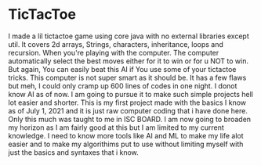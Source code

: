 # TicTacToe
I made a lil tictactoe game using core java with no external libraries except util. It covers 2d arrays, Strings, characters, inheritance, loops and recursion. 
When you're playing with the computer. The computer automatically select the best moves either for it to win or for u NOT to win. But again, You can easily beat this AI if You use some of your tictactoe tricks.
This computer is not super smart as it should be. It has a few flaws but meh, I could only cramp up 600 lines of codes in one night.
I donot know AI as of now. I am going to pursue it to make such simple projects hell lot easier and shorter. 
This is my first project made with the basics I know as of July 1, 2021 and it is just raw computer coding that i have done here. Only this much was taught to me in ISC BOARD. I am now going to broaden my horizon as I am fairly good at this but I am limited to my current knowledge. I need to know more tools like AI and ML to make my life alot easier and to make my algorithims put to use without limiting myself with just the basics and syntaxes that i know.
